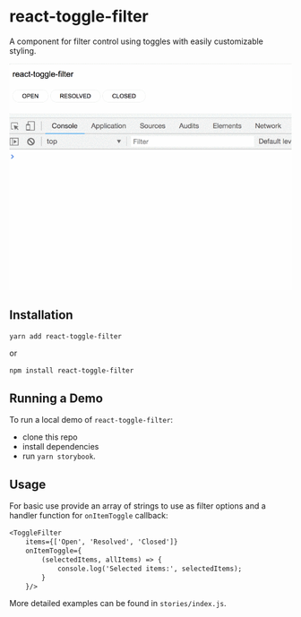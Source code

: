 # react-toggle-filter
A component for filter control using toggles with easily customizable styling.

<img src="demo.gif">

## Installation

```
yarn add react-toggle-filter
```

or

```
npm install react-toggle-filter
```

## Running a Demo
To run a local demo of `react-toggle-filter`:
- clone this repo
- install dependencies
- run `yarn storybook`.

## Usage
For basic use provide an array of strings to use as filter options and a handler function for `onItemToggle` callback:

```
<ToggleFilter
    items={['Open', 'Resolved', 'Closed']}
    onItemToggle={
        (selectedItems, allItems) => {
            console.log('Selected items:', selectedItems);
        }
    }/>
```

More detailed examples can be found in `stories/index.js`.